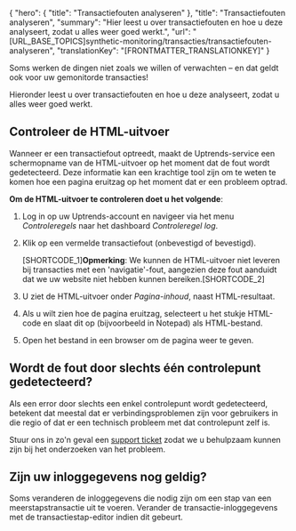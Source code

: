 {
  "hero": {
    "title": "Transactiefouten analyseren"
  },
  "title": "Transactiefouten analyseren",
  "summary": "Hier leest u over transactiefouten en hoe u deze analyseert, zodat u alles weer goed werkt.",
  "url": "[URL_BASE_TOPICS]synthetic-monitoring/transacties/transactiefouten-analyseren",
  "translationKey": "[FRONTMATTER_TRANSLATIONKEY]"
}

Soms werken de dingen niet zoals we willen of verwachten – en dat geldt ook voor uw gemonitorde transacties!

Hieronder leest u over transactiefouten en hoe u deze analyseert, zodat u alles weer goed werkt.

## Controleer de HTML-uitvoer

Wanneer er een transactiefout optreedt, maakt de Uptrends-service een schermopname van de HTML-uitvoer op het moment dat de fout wordt gedetecteerd. Deze informatie kan een krachtige tool zijn om te weten te komen hoe een pagina eruitzag op het moment dat er een probleem optrad.

**Om de HTML-uitvoer te controleren doet u het volgende**:

1.  Log in op uw Uptrends-account en navigeer via het menu *Controleregels* naar het dashboard *Controleregel log*.  
2.  Klik op een vermelde transactiefout (onbevestigd of bevestigd).  
      
    [SHORTCODE_1]**Opmerking**: We kunnen de HTML-uitvoer niet leveren bij transacties met een 'navigatie'-fout, aangezien deze fout aanduidt dat we uw website niet hebben kunnen bereiken.[SHORTCODE_2] 
3.  U ziet de HTML-uitvoer onder *Pagina-inhoud*, naast HTML-resultaat.  
4.  Als u wilt zien hoe de pagina eruitzag, selecteert u het stukje HTML-code en slaat dit op (bijvoorbeeld in Notepad) als HTML-bestand.  
5.  Open het bestand in een browser om de pagina weer te geven.

## Wordt de fout door slechts één controlepunt gedetecteerd?

Als een error door slechts een enkel controlepunt wordt gedetecteerd, betekent dat meestal dat er verbindingsproblemen zijn voor gebruikers in die regio of dat er een technisch probleem met dat controlepunt zelf is.

Stuur ons in zo'n geval een [support ticket]([LINK_URL_1]) zodat we u behulpzaam kunnen zijn bij het onderzoeken van het probleem.

## Zijn uw inloggegevens nog geldig?

Soms veranderen de inloggegevens die nodig zijn om een stap van een meerstapstransactie uit te voeren. Verander de transactie-inloggegevens met de transactiestap-editor indien dit gebeurt.
